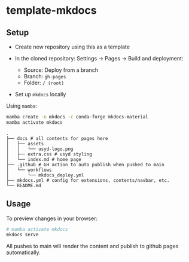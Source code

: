 # template-mkdocs

## Setup

- Create new repository using this as a template

- In the cloned repository: Settings -> Pages -> Build and deployment:

    - Source: Deploy from a branch
    - Branch: `gh-pages`
    - Folder: `/ (root)`

- Set up `mkdocs` locally

Using `mamba`:

```bash
mamba create -n mkdocs -c conda-forge mkdocs-material
mamba activate mkdocs
```

```console
.
├── docs # all contents for pages here
│   ├── assets
│   │   └── usyd-logo.png
│   ├── extra.css # usyd styling
│   └── index.md # home page
├── .github # GH action to auto publish when pushed to main
│   └── workflows
│       └── mkdocs_deploy.yml
├── mkdocs.yml # config for extensions, contents/navbar, etc.
└── README.md
```

## Usage

To preview changes in your browser:

```bash
# mamba activate mkdocs
mkdocs serve
```

All pushes to main will render the content and publish to github pages automatically.

